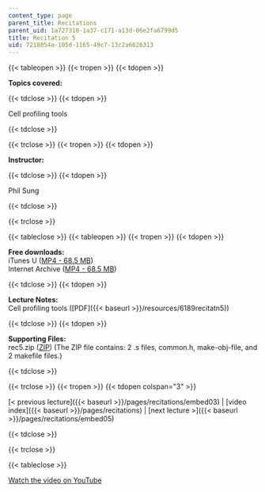```yaml
---
content_type: page
parent_title: Recitations
parent_uid: 1a727310-1a37-c171-a13d-06e2fa6799d5
title: Recitation 5
uid: 7218054a-105d-1165-49c7-13c2a6626313
---
```


{{< tableopen >}}
{{< tropen >}}
{{< tdopen >}}


**Topics covered:**


{{< tdclose >}}
{{< tdopen >}}


Cell profiling tools


{{< tdclose >}}

{{< trclose >}}
{{< tropen >}}
{{< tdopen >}}


**Instructor:**


{{< tdclose >}}
{{< tdopen >}}


Phil Sung


{{< tdclose >}}

{{< trclose >}}

{{< tableclose >}}
{{< tableopen >}}
{{< tropen >}}
{{< tdopen >}}


**Free downloads:**  
iTunes U ([MP4 - 68.5 MB](http://deimos3.apple.com/WebObjects/Core.woa/Browse/mit.edu.2210868377.02210868382.2210612188?i=1468747563))  
Internet Archive ([MP4 - 68.5 MB](http://www.archive.org/download/MIT6.189IAP07/ocw-6.189-iap07-rec05_300k.mp4))


{{< tdclose >}}
{{< tdopen >}}


**Lecture Notes:**  
Cell profiling tools ([PDF]({{< baseurl >}}/resources/6189recitatn5))


{{< tdclose >}}
{{< tdopen >}}


**Supporting Files:**  
rec5.zip ([ZIP](/courses/electrical-engineering-and-computer-science/6-189-multicore-programming-primer-january-iap-2007/recitations/rec5.zip)) (The ZIP file contains: 2 .s files, common.h, make-obj-file, and 2 makefile files.)


{{< tdclose >}}

{{< trclose >}}
{{< tropen >}}
{{< tdopen colspan="3" >}}


[< previous lecture]({{< baseurl >}}/pages/recitations/embed03) | [video index]({{< baseurl >}}/pages/recitations) | [next lecture >]({{< baseurl >}}/pages/recitations/embed05)


{{< tdclose >}}

{{< trclose >}}

{{< tableclose >}}

[Watch the video on YouTube](http://www.youtube.com/v/gIuL_WdfH74&showsearch=0&fs=1&showinfo=0)